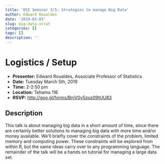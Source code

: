 ```yaml
---
title: 'DSI Seminar 3/5: Strategies to manage Big Data'
author: Edward Roualdes
date: '2019-03-03'
slug: big-data-strat
categories: []
tags: []
description: ''
---
```



# Logistics / Setup

* **Presenter:** Edward Roualdes, Associate Professor of Statistics
* **Date:** Tuesday March 5th, 2019
* **Time:** 2-2:50 pm
* **Location:** Tehama 116
* **RSVP:** http://goo.gl/forms/BnjV0y5zoz09tUU83


## Description

This talk is about managing big data in a short amount of time, since there are certainly better solutions to managing big data with more time and/or money available.  We’ll briefly cover the constraints of the problem, limited memory and computing power.  These constraints will be explored from within R, but the same ideas carry over to any programming language.  The remainder of  the talk will be a hands on tutorial for managing a large data set.
